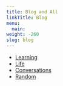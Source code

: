 ```yaml
---
title: Blog and All
linkTitle: Blog
menu:
  main:
weight: -260
slug: blog
---
```


- [Learning](learning/)
- [Life](life/)
- [Conversations](conversations/)
- [Random](random/)
